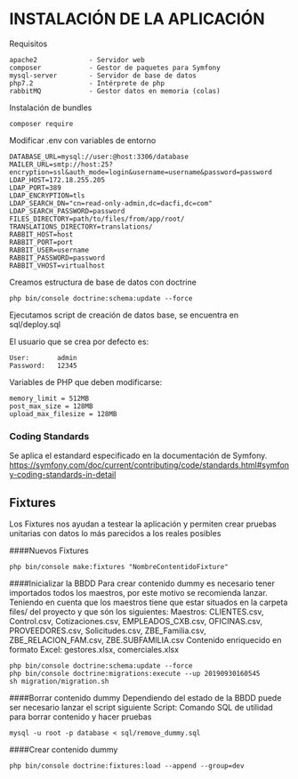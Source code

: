 
INSTALACIÓN DE LA APLICACIÓN
========================================================================================================
Requisitos

    apache2             - Servidor web
    composer            - Gestor de paquetes para Symfony
    mysql-server        - Servidor de base de datos
    php7.2              - Intérprete de php
    rabbitMQ            - Gestor datos en memoria (colas)


Instalación de bundles

    composer require

Modificar .env con variables de entorno

    DATABASE_URL=mysql://user:@host:3306/database
    MAILER_URL=smtp://host:25?encryption=ssl&auth_mode=login&username=username&password=password
    LDAP_HOST=172.18.255.205
    LDAP_PORT=389
    LDAP_ENCRYPTION=tls
    LDAP_SEARCH_DN="cn=read-only-admin,dc=dacfi,dc=com"
    LDAP_SEARCH_PASSWORD=password
    FILES_DIRECTORY=path/to/files/from/app/root/
    TRANSLATIONS_DIRECTORY=translations/   
    RABBIT_HOST=host
    RABBIT_PORT=port
    RABBIT_USER=username
    RABBIT_PASSWORD=password
    RABBIT_VHOST=virtualhost

Creamos estructura de base de datos con doctrine

    php bin/console doctrine:schema:update --force

Ejecutamos script de creación de datos base, se encuentra en sql/deploy.sql

El usuario que se crea por defecto es:

    User:       admin
    Password:   12345


Variables de PHP que deben modificarse:

    memory_limit = 512MB
    post_max_size = 128MB
    upload_max_filesize = 128MB

### Coding Standards
Se aplica el estandard especificado en la documentación de Symfony.
https://symfony.com/doc/current/contributing/code/standards.html#symfony-coding-standards-in-detail

## Fixtures

Los Fixtures nos ayudan a testear la aplicación y permiten crear pruebas unitarias con datos lo más parecidos a los reales posibles

####Nuevos Fixtures

    php bin/console make:fixtures "NombreContentidoFixture"

####Inicializar la BBDD
Para crear contenido dummy es necesario tener importados todos los maestros, por este motivo se recomienda lanzar.
Teniendo en cuenta que los maestros tiene que estar situados en la carpeta files/ del proyecto y que són los siguientes:
Maestros:
CLIENTES.csv, Control.csv, Cotizaciones.csv, EMPLEADOS_CXB.csv, OFICINAS.csv,
PROVEEDORES.csv, Solicitudes.csv, ZBE_Familia.csv, ZBE_RELACION_FAM.csv, ZBE.SUBFAMILIA.csv
Contenido enriquecido en formato Excel:
gestores.xlsx, comerciales.xlsx


    php bin/console doctrine:schema:update --force
    php bin/console doctrine:migrations:execute --up 20190930160545
    sh migration/migration.sh

####Borrar contenido dummy
Dependiendo del estado de la BBDD puede ser necesario lanzar el script siguiente
Script: Comando SQL de utilidad para borrar contenido y hacer pruebas

    mysql -u root -p database < sql/remove_dummy.sql

####Crear contenido dummy

    php bin/console doctrine:fixtures:load --append --group=dev
